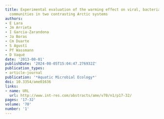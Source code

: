 ```yaml
---
title: Experimental evaluation of the warming effect on viral, bacterial and protistan
  communities in two contrasting Arctic systems
authors:
- E Lara
- Jm Arrieta
- I Garcia-Zarandona
- Ja Boras
- Cm Duarte
- S Agustí
- Pf Wassmann
- D Vaqué
date: '2013-08-01'
publishDate: '2024-08-05T15:04:47.276932Z'
publication_types:
- article-journal
publication: '*Aquatic Microbial Ecology*'
doi: 10.3354/ame01636
links:
- name: URL
  url: http://www.int-res.com/abstracts/ame/v70/n1/p17-32/
pages: '17-32'
volume: '70'
number: '1'
---
```

